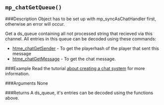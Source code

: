 ``mp_chatGetQueue()``
--------------

###Description
Object has to be set up with mp_syncAsChatHandler first, otherwise an error will occur.

Get a ds_queue containing all not processed string that recieved via this channel.
All entries in this queue can be decoded using these commands:
* [htme_chatGetSender](functions/chat/htme_chatGetSender) - To get the playerhash of the player that sent this message
* [htme_chatGetMessage](functions/chat/htme_chatGetMessage) - To get the chat message.

###Example
Read the tutorial [about creating a chat system](tutorial/11_chat) for more information.

###Arguments
None

###Returns
A ds_queue, it's entries can be decoded using the functions above.

